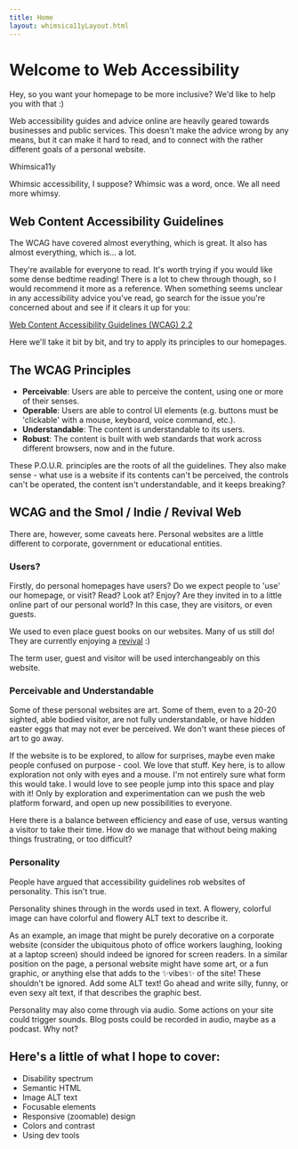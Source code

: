 ```yaml
---
title: Home
layout: whimsica11yLayout.html
---
```

# Welcome to Web Accessibility

Hey, so you want your homepage to be more inclusive? We'd like to help you with that :)

Web accessibility guides and advice online are heavily geared towards businesses and public services. This doesn't make the advice wrong by any means, but it can make it hard to read, and to connect with the rather different goals of a personal website.

<p class="word-art" aria-hidden="true">Whimsica11y</p>

Whimsic accessibility, I suppose? Whimsic was a word, once. We all need more whimsy.

## Web Content Accessibility Guidelines
The WCAG have covered almost everything, which is great. It also has almost everything, which is... a lot.

They're available for everyone to read. It's worth trying if you would like some dense bedtime reading! There is a lot to chew through though, so I would recommend it more as a reference. When something seems unclear in any accessibility advice you've read, go search for the issue you're concerned about and see if it clears it up for you:

[Web Content Accessibility Guidelines (WCAG) 2.2](https://www.w3.org/TR/WCAG22/)

Here we'll take it bit by bit, and try to apply its principles to our homepages.

## The WCAG Principles
- **Perceivable**: Users are able to perceive the content, using one or more of their senses.
- **Operable**: Users are able to control UI elements (e.g. buttons must be 'clickable' with a mouse, keyboard, voice command, etc.).
- **Understandable**: The content is understandable to its users.
- **Robust**: The content is built with web standards that work across different browsers, now and in the future.

These P.O.U.R. principles are the roots of all the guidelines. They also make sense - what use is a website if its contents can't be perceived, the controls can't be operated, the content isn't understandable, and it keeps breaking?

## WCAG and the Smol / Indie / Revival Web

There are, however, some caveats here. Personal websites are a little different to corporate, government or educational entities.

### Users?
Firstly, do personal homepages have users? Do we expect people to 'use' our homepage, or visit? Read? Look at? Enjoy? Are they invited in to a little online part of our personal world? In this case, they are visitors, or even guests.

We used to even place guest books on our websites. Many of us still do! They are currently enjoying a [revival](https://manuelmoreale.com/guestbooks-are-cool) :)

The term user, guest and visitor will be used interchangeably on this website.

### Perceivable and Understandable
Some of these personal websites are art. Some of them, even to a 20-20 sighted, able bodied visitor, are not fully understandable, or have hidden easter eggs that may not ever be perceived. We don't want these pieces of art to go away.

If the website is to be explored, to allow for surprises, maybe even make people confused on purpose - cool. We love that stuff. Key here, is to allow exploration not only with eyes and a mouse. I'm not entirely sure what form this would take. I would love to see people jump into this space and play with it! Only by exploration and experimentation can we push the web platform forward, and open up new possibilities to everyone.

Here there is a balance between efficiency and ease of use, versus wanting a visitor to take their time. How do we manage that without being making things frustrating, or too difficult?

### Personality
People have argued that accessibility guidelines rob websites of personality. This isn't true.

Personality shines through in the words used in text. A flowery, colorful image can have colorful and flowery ALT text to describe it.

As an example, an image that might be purely decorative on a corporate website (consider the ubiquitous photo of office workers laughing, looking at a laptop screen) should indeed be ignored for screen readers. In a similar position on the page, a personal website might have some art, or a fun graphic, or anything else that adds to the ✨vibes✨ of the site! These shouldn't be ignored. Add some ALT text! Go ahead and write silly, funny, or even sexy alt text, if that describes the graphic best.

Personality may also come through via audio. Some actions on your site could trigger sounds. Blog posts could be recorded in audio, maybe as a podcast. Why not?

## Here's a little of what I hope to cover:
- Disability spectrum
- Semantic HTML
- Image ALT text
- Focusable elements
- Responsive (zoomable) design
- Colors and contrast
- Using dev tools
